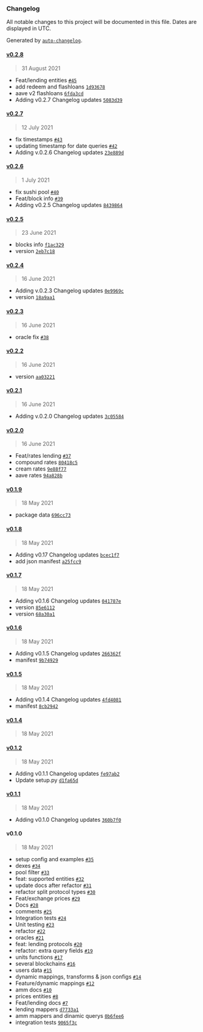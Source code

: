 ### Changelog

All notable changes to this project will be documented in this file. Dates are displayed in UTC.

Generated by [`auto-changelog`](https://github.com/CookPete/auto-changelog).

#### [v0.2.8](https://github.com/keyko-io/defi-crawler-py/compare/v0.2.7...v0.2.8)

> 31 August 2021

- Feat/lending entities [`#45`](https://github.com/keyko-io/defi-crawler-py/pull/45)
- add redeem and flashloans [`1d93678`](https://github.com/keyko-io/defi-crawler-py/commit/1d936789ccbf49137b029c7d9d0bded2d237ca3f)
- aave v2 flashloans [`6fda3cd`](https://github.com/keyko-io/defi-crawler-py/commit/6fda3cd88b7bfa341bd23ffca46975f1b371e4b2)
- Adding v0.2.7 Changelog updates [`5083d39`](https://github.com/keyko-io/defi-crawler-py/commit/5083d39edca5ea825d0bca6125c9bf80db4854ae)

#### [v0.2.7](https://github.com/keyko-io/defi-crawler-py/compare/v0.2.6...v0.2.7)

> 12 July 2021

- fix timestamps [`#43`](https://github.com/keyko-io/defi-crawler-py/pull/43)
- updating timestamp for date queries [`#42`](https://github.com/keyko-io/defi-crawler-py/pull/42)
- Adding v.0.2.6 Changelog updates [`23e889d`](https://github.com/keyko-io/defi-crawler-py/commit/23e889de59e876178f3e220d9af199f5d1187d18)

#### [v0.2.6](https://github.com/keyko-io/defi-crawler-py/compare/v0.2.5...v0.2.6)

> 1 July 2021

- fix sushi pool [`#40`](https://github.com/keyko-io/defi-crawler-py/pull/40)
- Feat/block info [`#39`](https://github.com/keyko-io/defi-crawler-py/pull/39)
- Adding v0.2.5 Changelog updates [`8439864`](https://github.com/keyko-io/defi-crawler-py/commit/8439864318b7ee8285f698a11a73fd48780e2fdc)

#### [v0.2.5](https://github.com/keyko-io/defi-crawler-py/compare/v0.2.4...v0.2.5)

> 23 June 2021

- blocks info [`f1ac329`](https://github.com/keyko-io/defi-crawler-py/commit/f1ac329a0f28a89fbd06de6524e6dcb465b73eb6)
- version [`2eb7c18`](https://github.com/keyko-io/defi-crawler-py/commit/2eb7c185a6a2a630334c4ce6669f2cbfd62f5065)

#### [v0.2.4](https://github.com/keyko-io/defi-crawler-py/compare/v0.2.3...v0.2.4)

> 16 June 2021

- Adding v.0.2.3 Changelog updates [`0e9969c`](https://github.com/keyko-io/defi-crawler-py/commit/0e9969cbaf82e5a84a6e5f031ccd9ea5baf3f13c)
- version [`18a9aa1`](https://github.com/keyko-io/defi-crawler-py/commit/18a9aa1e0f1f1adf760c186aca69733dddbc64b4)

#### [v0.2.3](https://github.com/keyko-io/defi-crawler-py/compare/v0.2.2...v0.2.3)

> 16 June 2021

- oracle fix [`#38`](https://github.com/keyko-io/defi-crawler-py/pull/38)

#### [v0.2.2](https://github.com/keyko-io/defi-crawler-py/compare/v0.2.1...v0.2.2)

> 16 June 2021

- version [`aa03221`](https://github.com/keyko-io/defi-crawler-py/commit/aa0322146531e185d61795afa379ed11a8c6e98d)

#### [v0.2.1](https://github.com/keyko-io/defi-crawler-py/compare/v0.2.0...v0.2.1)

> 16 June 2021

- Adding v.0.2.0 Changelog updates [`3c05584`](https://github.com/keyko-io/defi-crawler-py/commit/3c05584c77c98dbc1f50fbf02f7b03584311f9e9)

#### [v0.2.0](https://github.com/keyko-io/defi-crawler-py/compare/v0.1.9...v0.2.0)

> 16 June 2021

- Feat/rates lending [`#37`](https://github.com/keyko-io/defi-crawler-py/pull/37)
- compound rates [`80418c5`](https://github.com/keyko-io/defi-crawler-py/commit/80418c56920ff8a8ab2f8d5a6e36b4809df6c1d8)
- cream rates [`9e88f77`](https://github.com/keyko-io/defi-crawler-py/commit/9e88f771bca054ed09aacad3c6e845d294c399e6)
- aave rates [`94a828b`](https://github.com/keyko-io/defi-crawler-py/commit/94a828b91abba1d9832bc02b4b225259716e96f7)

#### [v0.1.9](https://github.com/keyko-io/defi-crawler-py/compare/v0.1.8...v0.1.9)

> 18 May 2021

- package data [`696cc73`](https://github.com/keyko-io/defi-crawler-py/commit/696cc73822e970d0d464391cd58a82d7a61fc722)

#### [v0.1.8](https://github.com/keyko-io/defi-crawler-py/compare/v0.1.7...v0.1.8)

> 18 May 2021

- Adding v0.17 Changelog updates [`bcec1f7`](https://github.com/keyko-io/defi-crawler-py/commit/bcec1f71f606dc548d3e226b744fd6b23d840eb9)
- add json manifest [`a25fcc9`](https://github.com/keyko-io/defi-crawler-py/commit/a25fcc975c3045ec72edbc4b1076ffaa983bec92)

#### [v0.1.7](https://github.com/keyko-io/defi-crawler-py/compare/v0.1.6...v0.1.7)

> 18 May 2021

- Adding v0.1.6 Changelog updates [`041787e`](https://github.com/keyko-io/defi-crawler-py/commit/041787e4794570029baa28d5df0406b6f90bcb35)
- version [`85e6112`](https://github.com/keyko-io/defi-crawler-py/commit/85e61128769d7b9526d44b250738ecb9503180ea)
- version [`68a30a1`](https://github.com/keyko-io/defi-crawler-py/commit/68a30a1de3050689976daa5a0e9a8e28b4d9497d)

#### [v0.1.6](https://github.com/keyko-io/defi-crawler-py/compare/v0.1.5...v0.1.6)

> 18 May 2021

- Adding v0.1.5 Changelog updates [`266362f`](https://github.com/keyko-io/defi-crawler-py/commit/266362f769a7bb64b47d44e939ba97feb434b42a)
- manifest [`9b74929`](https://github.com/keyko-io/defi-crawler-py/commit/9b749296d3f94fcea86e1d4199e3aa9f6d54b00b)

#### [v0.1.5](https://github.com/keyko-io/defi-crawler-py/compare/v0.1.4...v0.1.5)

> 18 May 2021

- Adding v0.1.4 Changelog updates [`4fd4081`](https://github.com/keyko-io/defi-crawler-py/commit/4fd40811237eca74fe50572a5051a26ba142bcc8)
- manifest [`8cb2942`](https://github.com/keyko-io/defi-crawler-py/commit/8cb29425fc22fafa44a6f7e6ebceddba5e5e90af)

#### [v0.1.4](https://github.com/keyko-io/defi-crawler-py/compare/v0.1.2...v0.1.4)

> 18 May 2021

#### [v0.1.2](https://github.com/keyko-io/defi-crawler-py/compare/v0.1.1...v0.1.2)

> 18 May 2021

- Adding v0.1.1 Changelog updates [`fe97ab2`](https://github.com/keyko-io/defi-crawler-py/commit/fe97ab232822014d3840124715452d2829096683)
- Update setup.py [`d1fa65d`](https://github.com/keyko-io/defi-crawler-py/commit/d1fa65d5606e634bd8ebf431955b39a3ff5451b1)

#### [v0.1.1](https://github.com/keyko-io/defi-crawler-py/compare/v0.1.0...v0.1.1)

> 18 May 2021

- Adding v0.1.0  Changelog updates [`360b7f0`](https://github.com/keyko-io/defi-crawler-py/commit/360b7f0195eab717a2d7854d7ab49b025e1bf844)

#### v0.1.0

> 18 May 2021

- setup config and examples [`#35`](https://github.com/keyko-io/defi-crawler-py/pull/35)
- dexes [`#34`](https://github.com/keyko-io/defi-crawler-py/pull/34)
- pool filter [`#33`](https://github.com/keyko-io/defi-crawler-py/pull/33)
- feat: supported entities [`#32`](https://github.com/keyko-io/defi-crawler-py/pull/32)
- update docs after refactor [`#31`](https://github.com/keyko-io/defi-crawler-py/pull/31)
- refactor split protocol types [`#30`](https://github.com/keyko-io/defi-crawler-py/pull/30)
- Feat/exchange prices [`#29`](https://github.com/keyko-io/defi-crawler-py/pull/29)
- Docs [`#28`](https://github.com/keyko-io/defi-crawler-py/pull/28)
- comments [`#25`](https://github.com/keyko-io/defi-crawler-py/pull/25)
- Integration tests [`#24`](https://github.com/keyko-io/defi-crawler-py/pull/24)
- Unit testing [`#23`](https://github.com/keyko-io/defi-crawler-py/pull/23)
- refactor [`#22`](https://github.com/keyko-io/defi-crawler-py/pull/22)
- oracles [`#21`](https://github.com/keyko-io/defi-crawler-py/pull/21)
- feat: lending protocols [`#20`](https://github.com/keyko-io/defi-crawler-py/pull/20)
- refactor: extra query fields [`#19`](https://github.com/keyko-io/defi-crawler-py/pull/19)
- units functions [`#17`](https://github.com/keyko-io/defi-crawler-py/pull/17)
- several blockchains [`#16`](https://github.com/keyko-io/defi-crawler-py/pull/16)
- users data [`#15`](https://github.com/keyko-io/defi-crawler-py/pull/15)
- dynamic mappings, transforms &  json configs [`#14`](https://github.com/keyko-io/defi-crawler-py/pull/14)
- Feature/dynamic mappings [`#12`](https://github.com/keyko-io/defi-crawler-py/pull/12)
- amm docs [`#10`](https://github.com/keyko-io/defi-crawler-py/pull/10)
- prices entities [`#8`](https://github.com/keyko-io/defi-crawler-py/pull/8)
- Feat/lending docs [`#7`](https://github.com/keyko-io/defi-crawler-py/pull/7)
- lending mappers [`d7733a1`](https://github.com/keyko-io/defi-crawler-py/commit/d7733a102e51c3c72c8adc9dc78d17e339fe2b77)
- amm mappers and dinamic querys [`0b6fee6`](https://github.com/keyko-io/defi-crawler-py/commit/0b6fee61f56dbeca08fa01a1ee831b3fccc47fe7)
- integration tests [`9065f3c`](https://github.com/keyko-io/defi-crawler-py/commit/9065f3c621e0108dca94c10a889420fcb2be1de1)
